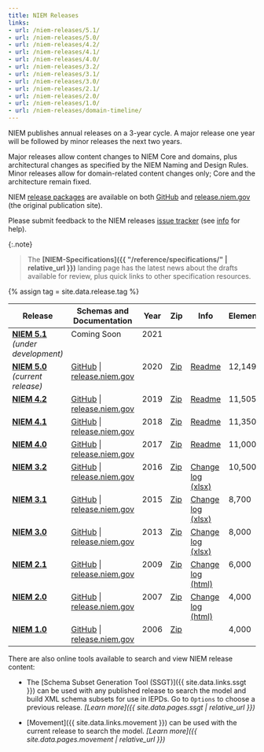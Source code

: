 ```yaml
---
title: NIEM Releases
links:
- url: /niem-releases/5.1/
- url: /niem-releases/5.0/
- url: /niem-releases/4.2/
- url: /niem-releases/4.1/
- url: /niem-releases/4.0/
- url: /niem-releases/3.2/
- url: /niem-releases/3.1/
- url: /niem-releases/3.0/
- url: /niem-releases/2.1/
- url: /niem-releases/2.0/
- url: /niem-releases/1.0/
- url: /niem-releases/domain-timeline/
---
```


<style type="text/css">
    ul { margin-left: 1em; }

    td {
      vertical-align: top;
    }
</style>

<!--
{:.note}
> **[{{page.draftLabel}}](https://github.com/NIEM/NIEM-Releases/releases/tag/{{site.data.release.tag}}) is now available for review!**  Feedback is requested by end of the day on {{site.data.release.feedbackDue}}.  Click **[here](./draft/)** for more.
 -->

NIEM publishes annual releases on a 3-year cycle.  A major release one year will be followed by minor releases the next two years.

Major releases allow content changes to NIEM Core and domains, plus architectural changes as specified by the NIEM Naming and Design Rules.  Minor releases allow for domain-related content changes only; Core and the architecture remain fixed.

NIEM [release packages](../reference/artifacts/releases/) are available on both [GitHub](https://github.com/NIEM/NIEM-Releases) and [release.niem.gov](https://release.niem.gov/niem/) (the original publication site).

Please submit feedback to the NIEM releases [issue tracker](https://github.com/NIEM/NIEM-Releases/issues) (see [info](https://github.com/NIEM/NIEM-Releases/wiki/Issues) for help).

{:.note}
> The **[NIEM-Specifications]({{ "/reference/specifications/" | relative_url }})** landing page has the latest news about the drafts available for review, plus quick links to other specification resources.

{% assign tag = site.data.release.tag %}

<table>
  <thead>
    <tr>
      <th>Release</th>
      <th>Schemas and Documentation</th>
      <th>Year</th>
      <th>Zip</th>
      <th>Info</th>
      <th>Elements</th>
      <th>NDR</th>
    </tr>
  </thead>
  <tbody>
    <tr>
      <td>
        <b><a href="./5.1">NIEM 5.1</a></b><br><i>(under development)</i>
      </td>
      <td>
        Coming Soon
        <!--
        <a href="https://github.com/NIEM/NIEM-Releases/tree/{{tag}}">GitHub</a> |
        <a href="https://release.niem.gov/niem/{{tag}}/">release.niem.gov</a>
         -->
      </td>
      <td>2021</td>
      <td><!--<a href="https://github.com/NIEM/NIEM-Releases/archive/{{tag}}.zip">Zip</a>--></td>
      <td><!--<a href="https://github.com/NIEM/NIEM-Releases/blob/{{tag}}/README.md">Readme</a>--></td>
      <td></td>
      <td><a href="{{site.data.links.ndr5}}">NDR 5.0</a></td>
    </tr>
    <tr>
      <td>
        <b><a href="./5.0">NIEM 5.0</a></b>
        <br><i>(current release)</i>
      </td>
      <td>
        <a href="https://github.com/NIEM/NIEM-Releases/tree/niem-5.0">GitHub</a> |
        <a href="https://release.niem.gov/niem/5.0/">release.niem.gov</a>
      </td>
      <td>2020</td>
      <td><a href="https://github.com/NIEM/NIEM-Releases/archive/niem-5.0.zip">Zip</a></td>
      <td><a href="https://github.com/NIEM/NIEM-Releases/blob/niem-5.0/README.md">Readme</a></td>
      <td>12,149</td>
      <td><a href="{{site.data.links.ndr5}}">NDR 5.0</a></td>
    </tr>
    <tr>
      <td><b><a href="./4.2">NIEM 4.2</a></b></td>
      <td>
        <a href="https://github.com/NIEM/NIEM-Releases/tree/niem-4.2">GitHub</a> |
        <a href="https://release.niem.gov/niem/4.2/">release.niem.gov</a>
      </td>
      <td>2019</td>
      <td><a href="https://github.com/NIEM/NIEM-Releases/archive/niem-4.2.zip">Zip</a></td>
      <td><a href="https://github.com/NIEM/NIEM-Releases/blob/niem-4.2/README.md">Readme</a></td>
      <td>11,505</td>
      <td><a href="{{site.data.links.ndr4}}">NDR 4.0</a></td>
    </tr>
    <tr>
      <td><b><a href="./4.1">NIEM 4.1</a></b></td>
      <td>
        <a href="https://github.com/NIEM/NIEM-Releases/tree/niem-4.1">GitHub</a> |
        <a href="https://release.niem.gov/niem/4.1/">release.niem.gov</a>
      </td>
      <td>2018</td>
      <td><a href="https://github.com/NIEM/NIEM-Releases/archive/niem-4.1.zip">Zip</a></td>
      <td><a href="https://github.com/NIEM/NIEM-Releases/blob/niem-4.1/README.md">Readme</a></td>
      <td>11,350</td>
      <td><a href="{{site.data.links.ndr4}}">NDR 4.0</a></td>
    </tr>
    <tr>
      <td><b><a href="./4.0">NIEM 4.0</a></b></td>
      <td>
        <a href="https://github.com/NIEM/NIEM-Releases/tree/niem-4.0">GitHub</a> |
        <a href="https://release.niem.gov/niem/4.0/">release.niem.gov</a>
      </td>
      <td>2017</td>
      <td><a href="https://github.com/NIEM/NIEM-Releases/archive/niem-4.0.zip">Zip</a></td>
      <td><a href="https://github.com/NIEM/NIEM-Releases/blob/niem-4.0/README.md">Readme</a></td>
      <td>11,000</td>
      <td><a href="{{site.data.links.ndr4}}">NDR 4.0</a></td>
    </tr>
    <tr>
      <td><b><a href="./3.2">NIEM 3.2</a></b></td>
      <td>
        <a href="https://github.com/NIEM/NIEM-Releases/tree/niem-3.2">GitHub</a> |
        <a href="https://release.niem.gov/niem/3.2/">release.niem.gov</a>
      </td>
      <td>2016</td>
      <td><a href="https://github.com/NIEM/NIEM-Releases/archive/niem-3.2.zip">Zip</a></td>
      <td><a href="https://release.niem.gov/niem/3.2/niem-3.2-changelog.xlsx">Change log (xlsx)</a></td>
      <td>10,500</td>
      <td><a href="https://reference.niem.gov/niem/specification/naming-and-design-rules/3.0/niem-ndr-3.0.html">NDR 3.0</a></td>
    </tr>
    <tr>
      <td><b><a href="./3.1">NIEM 3.1</a></b></td>
      <td>
        <a href="https://github.com/NIEM/NIEM-Releases/tree/niem-3.1">GitHub</a> |
        <a href="https://release.niem.gov/niem/3.1/">release.niem.gov</a>
      </td>
      <td>2015</td>
      <td><a href="https://github.com/NIEM/NIEM-Releases/archive/niem-3.1.zip">Zip</a></td>
      <td><a href="https://release.niem.gov/niem/3.1/niem-3.1-changelog.xlsx">Change log (xlsx)</a></td>
      <td>8,700</td>
      <td><a href="https://reference.niem.gov/niem/specification/naming-and-design-rules/3.0/niem-ndr-3.0.html">NDR 3.0</a></td>
    </tr>
    <tr>
      <td><b><a href="./3.0">NIEM 3.0</a></b></td>
      <td>
        <a href="https://github.com/NIEM/NIEM-Releases/tree/niem-3.0">GitHub</a> |
        <a href="https://release.niem.gov/niem/3.0/">release.niem.gov</a>
      </td>
      <td>2013</td>
      <td><a href="https://github.com/NIEM/NIEM-Releases/archive/niem-3.0.zip">Zip</a></td>
      <td><a href="https://release.niem.gov/niem/3.0/niem-3.0-changelog.xlsx">Change log (xlsx)</a></td>
      <td>8,000</td>
      <td><a href="https://reference.niem.gov/niem/specification/naming-and-design-rules/3.0/niem-ndr-3.0.html">NDR 3.0</a></td>
    </tr>
    <tr>
      <td><b><a href="./2.1">NIEM 2.1</a></b></td>
      <td>
        <a href="https://github.com/NIEM/NIEM-Releases/tree/niem-2.1">GitHub</a> |
        <a href="https://release.niem.gov/niem/2.1/">release.niem.gov</a>
      </td>
      <td>2009</td>
      <td><a href="https://github.com/NIEM/NIEM-Releases/archive/niem-2.1.zip">Zip</a></td>
      <td><a href="https://release.niem.gov/niem/2.1/changelog.html">Change log (html)</a></td>
      <td>6,000</td>
      <td>
        <a href="https://reference.niem.gov/niem/specification/naming-and-design-rules/1.3/niem-ndr-1.3.pdf">NDR 1.3</a> + <br>
        <a href="https://reference.niem.gov/niem/specification/naming-and-design-rules/1.3/type-augmentation/niem-type-augmentation-1.0.pdf">supplement</a>
      </td>
    </tr>
    <tr>
      <td><b><a href="./2.0">NIEM 2.0</a></b></td>
      <td>
        <a href="https://github.com/NIEM/NIEM-Releases/tree/niem-2.0">GitHub</a> |
        <a href="https://release.niem.gov/niem/2.0/">release.niem.gov</a>
      </td>
      <td>2007</td>
      <td><a href="https://github.com/NIEM/NIEM-Releases/archive/niem-2.0.zip">Zip</a></td>
      <td><a href="https://release.niem.gov/niem/2.0/changelog.html">Change log (html)</a></td>
      <td>4,000</td>
      <td><a href="https://reference.niem.gov/niem/specification/naming-and-design-rules/1.3/niem-ndr-1.3.pdf">NDR 1.3</a></td>
    </tr>
    <tr>
      <td><b><a href="./1.0">NIEM 1.0</a></b></td>
      <td>
        <a href="https://github.com/NIEM/NIEM-Releases/tree/niem-1.0">GitHub</a> |
        <a href="https://release.niem.gov/niem/1.0/">release.niem.gov</a>
      </td>
      <td>2006</td>
      <td><a href="https://github.com/NIEM/NIEM-Releases/archive/niem-1.0.zip">Zip</a></td>
      <td></td>
      <td>4,000</td>
      <td></td>
    </tr>
  </tbody>
</table>

There are also online tools available to search and view NIEM release content:

- The [Schema Subset Generation Tool (SSGT)]({{ site.data.links.ssgt }}) can be used with any published release to search the model and build XML schema subsets for use in IEPDs.  Go to `Options` to choose a previous release.  *[Learn more]({{ site.data.pages.ssgt | relative_url }})*

- [Movement]({{ site.data.links.movement }}) can be used with the current release to search the model.  *[Learn more]({{ site.data.pages.movement | relative_url }})*
